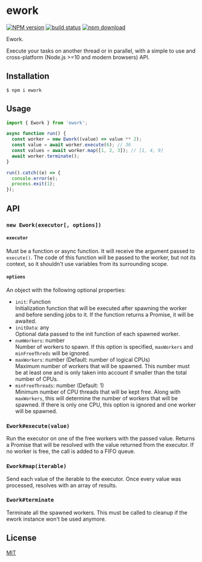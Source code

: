 # ework

[![NPM version][npm-image]][npm-url]
[![build status][ci-image]][ci-url]
[![npm download][download-image]][download-url]

Ework.

Execute your tasks on another thread or in parallel, with a simple to use and
cross-platform (Node.js >=10 and modern browsers) API.

## Installation

`$ npm i ework`

## Usage

```js
import { Ework } from 'ework';

async function run() {
  const worker = new Ework((value) => value ** 2);
  const value = await worker.execute(6); // 36
  const values = await worker.map([1, 2, 3]); // [1, 4, 9]
  await worker.terminate();
}

run().catch((e) => {
  console.error(e);
  process.exit(1);
});
```

## API

### `new Ework(executor[, options])`

#### `executor`

Must be a function or async function. It will receive the argument passed to
`execute()`. The code of this function will be passed to the worker, but not
its context, so it shouldn't use variables from its surrounding scope.

#### `options`

An object with the following optional properties:

- `init`: Function  
  Initialization function that will be executed after spawning the worker and
  before sending jobs to it. If the function returns a Promise, it will be awaited.
- `initData`: any  
  Optional data passed to the init function of each spawned worker.
- `numWorkers`: number  
  Number of workers to spawn. If this option is specified, `maxWorkers` and
  `minFreeThreds` will be ignored.
- `maxWorkers`: number (Default: number of logical CPUs)  
  Maximum number of workers that will be spawned. This number must be at least
  one and is only taken into account if smaller than the total number of CPUs.
- `minFreeThreads`: number (Default: 1)  
  Minimum number of CPU threads that will be kept free.
  Along with `maxWorkers`, this will determine the number of workers that will
  be spawned. If there is only one CPU, this option is ignored and one worker
  will be spawned.

### `Ework#execute(value)`

Run the executor on one of the free workers with the passed value. Returns a
Promise that will be resolved with the value returned from the executor. If no
worker is free, the call is added to a FIFO queue.

### `Ework#map(iterable)`

Send each value of the iterable to the executor. Once every value was processed,
resolves with an array of results.

### `Ework#terminate`

Terminate all the spawned workers. This must be called to cleanup if the ework
instance won't be used anymore.

## License

[MIT](./LICENSE)

[npm-image]: https://img.shields.io/npm/v/ework.svg
[npm-url]: https://www.npmjs.com/package/ework
[ci-image]: https://github.com/zakodium/ework/workflows/Node.js%20CI/badge.svg?branch=master
[ci-url]: https://github.com/zakodium/ework/actions?query=workflow%3A%22Node.js+CI%22
[download-image]: https://img.shields.io/npm/dm/ework.svg
[download-url]: https://www.npmjs.com/package/ework
